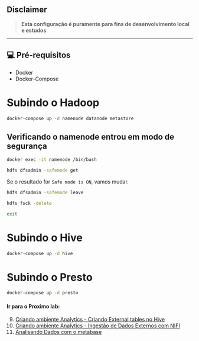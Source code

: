 ## Disclaimer
> **Esta configuração é puramente para fins de desenvolvimento local e estudos**
> 

---

## 💻 Pré-requisitos
* Docker
* Docker-Compose


# Subindo o Hadoop


```bash
docker-compose up -d namenode datanode metastore
``` 

## Verificando o namenode entrou em modo de segurança

```bash
docker exec -it namenode /bin/bash

hdfs dfsadmin -safemode get
``` 

Se o resultado for `Safe mode is ON`, vamos mudar.

```bash
hdfs dfsadmin -safemode leave

hdfs fsck -delete

exit
``` 




# Subindo o Hive

```bash
docker-compose up -d hive
```

# Subindo o Presto

```bash
docker-compose up -d presto
```


#### Ir para o Proximo lab:

9. [Criando ambiente Analytics - Criando External tables no Hive](../hive/README.md)
10. [Criando ambiente Analytics - Ingestão de Dados Externos com NIFI](../nifi/README.md)
11. [Analisando Dados com o metabase](../metabase/README.md)